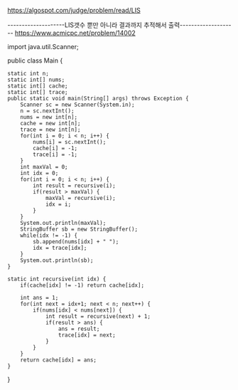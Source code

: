 https://algospot.com/judge/problem/read/LIS

--------------------LIS갯수 뿐만 아니라 결과까지 추적해서 출력--------------------
https://www.acmicpc.net/problem/14002

import java.util.Scanner;

public class Main {

	static int n;
	static int[] nums;
	static int[] cache;
	static int[] trace;
	public static void main(String[] args) throws Exception {
		Scanner sc = new Scanner(System.in);
		n = sc.nextInt();
		nums = new int[n];
		cache = new int[n];
		trace = new int[n];
		for(int i = 0; i < n; i++) {
			nums[i] = sc.nextInt();
			cache[i] = -1;
			trace[i] = -1;
		}
		int maxVal = 0;
		int idx = 0;
		for(int i = 0; i < n; i++) {
			int result = recursive(i);
			if(result > maxVal) {
				maxVal = recursive(i);
				idx = i;
			}
		}
		System.out.println(maxVal);
		StringBuffer sb = new StringBuffer();
		while(idx != -1) {
			sb.append(nums[idx] + " ");
			idx = trace[idx];
		}
		System.out.println(sb);
	}
	
	static int recursive(int idx) {
		if(cache[idx] != -1) return cache[idx];
		
		int ans = 1;
		for(int next = idx+1; next < n; next++) {
			if(nums[idx] < nums[next]) {
				int result = recursive(next) + 1;
				if(result > ans) {
					ans = result;
					trace[idx] = next;
				}
			}
		}
		return cache[idx] = ans;
	}
}